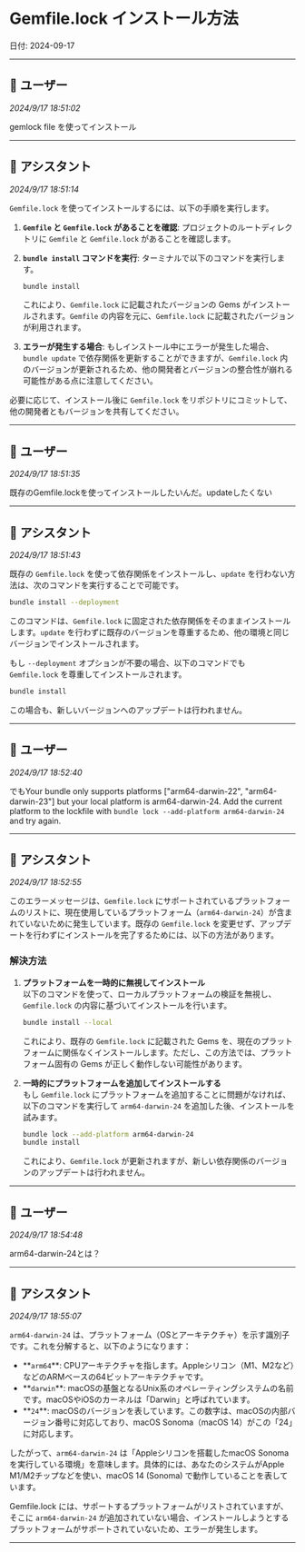 # Gemfile.lock インストール方法

日付: 2024-09-17

---

## 👤 ユーザー
*2024/9/17 18:51:02*

gemlock file を使ってインストール

---

## 🤖 アシスタント
*2024/9/17 18:51:14*

`Gemfile.lock` を使ってインストールするには、以下の手順を実行します。

1. **`Gemfile` と `Gemfile.lock` があることを確認**:
   プロジェクトのルートディレクトリに `Gemfile` と `Gemfile.lock` があることを確認します。

2. **`bundle install` コマンドを実行**:
   ターミナルで以下のコマンドを実行します。

   ```bash
   bundle install
   ```

   これにより、`Gemfile.lock` に記載されたバージョンの Gems がインストールされます。`Gemfile` の内容を元に、`Gemfile.lock` に記載されたバージョンが利用されます。

3. **エラーが発生する場合**:
   もしインストール中にエラーが発生した場合、`bundle update` で依存関係を更新することができますが、`Gemfile.lock` 内のバージョンが更新されるため、他の開発者とバージョンの整合性が崩れる可能性がある点に注意してください。

必要に応じて、インストール後に `Gemfile.lock` をリポジトリにコミットして、他の開発者ともバージョンを共有してください。

---

## 👤 ユーザー
*2024/9/17 18:51:35*

既存のGemfile.lockを使ってインストールしたいんだ。updateしたくない

---

## 🤖 アシスタント
*2024/9/17 18:51:43*

既存の `Gemfile.lock` を使って依存関係をインストールし、`update` を行わない方法は、次のコマンドを実行することで可能です。

```bash
bundle install --deployment
```

このコマンドは、`Gemfile.lock` に固定された依存関係をそのままインストールします。`update` を行わずに既存のバージョンを尊重するため、他の環境と同じバージョンでインストールされます。

もし `--deployment` オプションが不要の場合、以下のコマンドでも `Gemfile.lock` を尊重してインストールされます。

```bash
bundle install
```

この場合も、新しいバージョンへのアップデートは行われません。

---

## 👤 ユーザー
*2024/9/17 18:52:40*

でもYour bundle only supports platforms \["arm64-darwin-22", "arm64-darwin-23"\] but your local platform is arm64-darwin-24. Add the current platform to the lockfile with
`bundle lock --add-platform arm64-darwin-24` and try again.

---

## 🤖 アシスタント
*2024/9/17 18:52:55*

このエラーメッセージは、`Gemfile.lock` にサポートされているプラットフォームのリストに、現在使用しているプラットフォーム（`arm64-darwin-24`）が含まれていないために発生しています。既存の `Gemfile.lock` を変更せず、アップデートを行わずにインストールを完了するためには、以下の方法があります。

### 解決方法

1. **プラットフォームを一時的に無視してインストール**  
   以下のコマンドを使って、ローカルプラットフォームの検証を無視し、`Gemfile.lock` の内容に基づいてインストールを行います。

   ```bash
   bundle install --local
   ```

   これにより、既存の `Gemfile.lock` に記載された Gems を、現在のプラットフォームに関係なくインストールします。ただし、この方法では、プラットフォーム固有の Gems が正しく動作しない可能性があります。

2. **一時的にプラットフォームを追加してインストールする**  
   もし `Gemfile.lock` にプラットフォームを追加することに問題がなければ、以下のコマンドを実行して `arm64-darwin-24` を追加した後、インストールを試みます。

   ```bash
   bundle lock --add-platform arm64-darwin-24
   bundle install
   ```

   これにより、`Gemfile.lock` が更新されますが、新しい依存関係のバージョンのアップデートは行われません。

---

## 👤 ユーザー
*2024/9/17 18:54:48*

arm64-darwin-24とは？

---

## 🤖 アシスタント
*2024/9/17 18:55:07*

`arm64-darwin-24` は、プラットフォーム（OSとアーキテクチャ）を示す識別子です。これを分解すると、以下のようになります：

- \*\*`arm64`\*\*: CPUアーキテクチャを指します。Appleシリコン（M1、M2など）などのARMベースの64ビットアーキテクチャです。
- \*\*`darwin`\*\*: macOSの基盤となるUnix系のオペレーティングシステムの名前です。macOSやiOSのカーネルは「Darwin」と呼ばれています。
- \*\*`24`\*\*: macOSのバージョンを表しています。この数字は、macOSの内部バージョン番号に対応しており、macOS Sonoma（macOS 14）がこの「24」に対応します。

したがって、`arm64-darwin-24` は「Appleシリコンを搭載したmacOS Sonomaを実行している環境」を意味します。具体的には、あなたのシステムがApple M1/M2チップなどを使い、macOS 14 (Sonoma) で動作していることを表しています。

Gemfile.lock には、サポートするプラットフォームがリストされていますが、そこに `arm64-darwin-24` が追加されていない場合、インストールしようとするプラットフォームがサポートされていないため、エラーが発生します。

---

